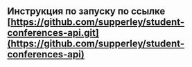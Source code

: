 ## Инструкция по запуску по ссылке [https://github.com/supperley/student-conferences-api.git](https://github.com/supperley/student-conferences-api)
